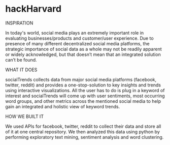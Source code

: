 # hackHarvard
INSPIRATION

In today's world, social media plays an extremely important role in evaluating businesses/products and customer/user experience. Due to presence of many different decentralized social media platforms, the strategic importance of social data as a whole may not be readily apparent or widely acknowledged, but that doesn’t mean that an integrated solution can’t be found.

WHAT IT DOES

socialTrends collects data from major social media platforms (facebook, twitter, reddit) and provides a one-stop-solution to key insights and trends using interactive visualizations. All the user has to do is plug in a keyword of interest and socialTrends will come up with user sentiments, most occurring word groups, and other metrics across the mentioned social media to help gain an integrated and holistic view of keyword trends.

HOW WE BUILT IT

We used APIs for facebook, twitter, reddit to collect their data and store all of it at one central repository. We then analyzed this data using python by performing exploratory text mining, sentiment analysis and word clustering.
